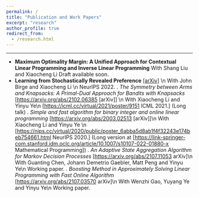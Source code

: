```yaml
---
permalink: /
title: "Publication and Work Papers"
excerpt: "research"
author_profile: true
redirect_from: 
  - /research.html
---
```

* * *

- **Maximum Optimality Margin: A Unified Approach for Contextual Linear Programming and Inverse Linear Programming**
 With Shang Liu and Xiaocheng Li
 Draft available soon.
- **Learning from Stochastically Revealed Preference** [\[arXiv\]](https://arxiv.org/abs/2206.01484) \n
  With John Birge and Xiaocheng Li  \n
 NeurIPS 2022.
. *The Symmetry between Arms and Knapsacks: A Primal-Dual Approach for Bandits with Knapsacks* [https://arxiv.org/abs/2102.06385 \[arXiv\]] \n
 With Xiaocheng Li and Yinyu Ye\n
 [https://icml.cc/virtual/2021/poster/9151 ICML 2021.] (Long talk)
. *Simple and fast algorithm for binary integer and online linear programming* [https://arxiv.org/abs/2003.02513 \[arXiv\]]\n
 With Xiaocheng Li and Yinyu Ye \n
 [https://nips.cc/virtual/2020/public/poster_6abba5d8ab1f4f32243e174beb754661.html NeurIPS 2020.] (Long version at [https://link-springer-com.stanford.idm.oclc.org/article/10.1007/s10107-022-01880-x Mathematical Programming]) 
. *An Adaptive State Aggregation Algorithm for Markov Decision Processes* [https://arxiv.org/abs/2107.11053 arXiv]\n
 With Guanting Chen, Johann Demetrio Gaebler, Matt Peng and Yinyu Ye\n
 Working paper.
. *Boosting Method in Approximately Solving Linear Programming with Fast Online Algorithm* [https://arxiv.org/abs/2107.03570 arXiv]\n
 With Wenzhi Gao, Yuyang Ye and Yinyu Ye\n
 Working paper.
